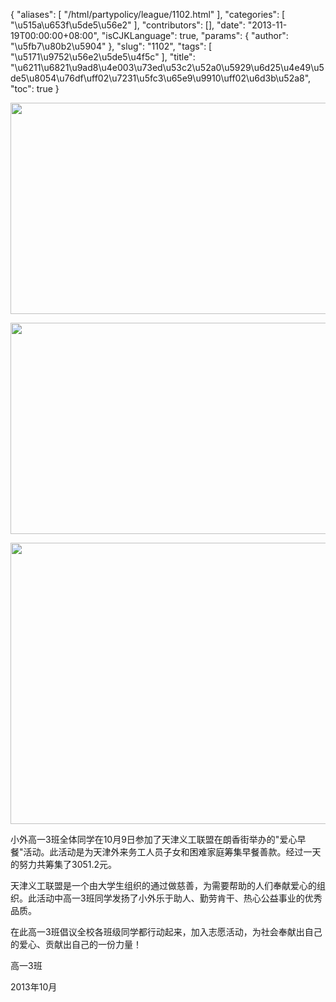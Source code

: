 {
    "aliases": [
        "/html/partypolicy/league/1102.html"
    ],
    "categories": [
        "\u515a\u653f\u5de5\u56e2"
    ],
    "contributors": [],
    "date": "2013-11-19T00:00:00+08:00",
    "isCJKLanguage": true,
    "params": {
        "author": "\u5fb7\u80b2\u5904"
    },
    "slug": "1102",
    "tags": [
        "\u5171\u9752\u56e2\u5de5\u4f5c"
    ],
    "title": "\u6211\u6821\u9ad8\u4e003\u73ed\u53c2\u52a0\u5929\u6d25\u4e49\u5de5\u8054\u76df\uff02\u7231\u5fc3\u65e9\u9910\uff02\u6d3b\u52a8",
    "toc": true
}


<img
    src="http://work.tfls.tj.edu.cn/images/131119/1-13111911202D63.jpg"
    style="display:block;margin-left:auto;margin-right:auto;"
    decoding="async"
    fetchpriority="auto"
    loading="lazy"
    height="338"
    width="600"
/>





<img
    src="http://work.tfls.tj.edu.cn/images/131119/1-13111911202YH.jpg"
    style="display:block;margin-left:auto;margin-right:auto;"
    decoding="async"
    fetchpriority="auto"
    loading="lazy"
    height="338"
    width="600"
/>





<img
    src="http://work.tfls.tj.edu.cn/images/131119/1-13111911202a05.jpg"
    style="display:block;margin-left:auto;margin-right:auto;"
    decoding="async"
    fetchpriority="auto"
    loading="lazy"
    height="450"
    width="600"
/>




  





小外高一3班全体同学在10月9日参加了天津义工联盟在朗香街举办的"爱心早餐"活动。此活动是为天津外来务工人员子女和困难家庭筹集早餐善款。经过一天的努力共筹集了3051.2元。




天津义工联盟是一个由大学生组织的通过做慈善，为需要帮助的人们奉献爱心的组织。此活动中高一3班同学发扬了小外乐于助人、勤劳肯干、热心公益事业的优秀品质。




在此高一3班倡议全校各班级同学都行动起来，加入志愿活动，为社会奉献出自己的爱心、贡献出自己的一份力量！









高一3班




2013年10月




  



